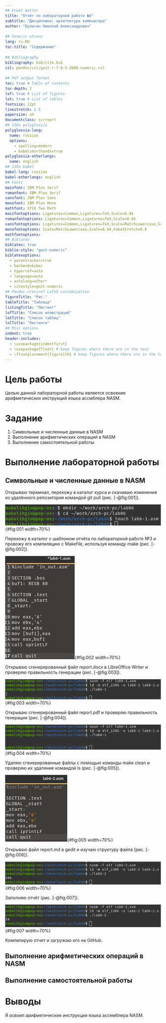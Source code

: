 ```yaml
---
## Front matter
title: "Отчёт по лабораторной работе №6"
subtitle: "Дисциплина: архитектура компьютера"
author: "Булыгин Николай Александрович"

## Generic otions
lang: ru-RU
toc-title: "Содержание"

## Bibliography
bibliography: bib/cite.bib
csl: pandoc/csl/gost-r-7-0-5-2008-numeric.csl

## Pdf output format
toc: true # Table of contents
toc-depth: 2
lof: true # List of figures
lot: true # List of tables
fontsize: 12pt
linestretch: 1.5
papersize: a4
documentclass: scrreprt
## I18n polyglossia
polyglossia-lang:
  name: russian
  options:
	- spelling=modern
	- babelshorthands=true
polyglossia-otherlangs:
  name: english
## I18n babel
babel-lang: russian
babel-otherlangs: english
## Fonts
mainfont: IBM Plex Serif
romanfont: IBM Plex Serif
sansfont: IBM Plex Sans
monofont: IBM Plex Mono
mathfont: STIX Two Math
mainfontoptions: Ligatures=Common,Ligatures=TeX,Scale=0.94
romanfontoptions: Ligatures=Common,Ligatures=TeX,Scale=0.94
sansfontoptions: Ligatures=Common,Ligatures=TeX,Scale=MatchLowercase,Scale=0.94
monofontoptions: Scale=MatchLowercase,Scale=0.94,FakeStretch=0.9
mathfontoptions:
## Biblatex
biblatex: true
biblio-style: "gost-numeric"
biblatexoptions:
  - parentracker=true
  - backend=biber
  - hyperref=auto
  - language=auto
  - autolang=other*
  - citestyle=gost-numeric
## Pandoc-crossref LaTeX customization
figureTitle: "Рис."
tableTitle: "Таблица"
listingTitle: "Листинг"
lofTitle: "Список иллюстраций"
lotTitle: "Список таблиц"
lolTitle: "Листинги"
## Misc options
indent: true
header-includes:
  - \usepackage{indentfirst}
  - \usepackage{float} # keep figures where there are in the text
  - \floatplacement{figure}{H} # keep figures where there are in the text
---
```


# Цель работы

Целью данной лабораторной работы является освоение арифметических инструкций языка ассмблера NASM.

# Задание

1. Символьные и численные данные в NASM
2. Выполнение арифметических операций в NASM
2. Выполнение самостоятельной работы

# Выполнение лабораторной работы

## Символьные и численные данные в NASM

Открываю терминал, перехожу в каталог курса и скачиваю изменения из удалённого репозитория командой git pull (рис. [-@fig:001]).

![Обновление каталога](image/img1.png){#fig:001 width=70%}

Перехожу в каталог с шаблоном отчёта по лабораторной работе №3 и провожу его компиляцию с Makefile, используя команду make (рис. [-@fig:002]).

![Команда make](image/img2.png){#fig:002 width=70%}

Открываю сгенерированный файл report.docx в LibreOffice Writer и проверяю правильность генерации (рис. [-@fig:003]).

![Проверка файла report.docx](image/img3.png){#fig:003 width=70%}

Открываю сгенерированный файл report.pdf и проверяю правильность генерации (рис. [-@fig:004]).

![Проверка файла report.pdf](image/img4.png){#fig:004 width=70%}

Удаляю сгенерированные файлы с помощью команды make clean и проверяю их удаление командой ls (рис. [-@fig:005]).

![Команда make clean](image/img5.png){#fig:005 width=70%}

Открываю файл report.md в gedit и изучаю структуру файла (рис. [-@fig:006]).

![Файл report.md](image/img6.png){#fig:006 width=70%}

Заполняю отчёт (рис. [-@fig:007]).

![Заполнение отчёта](image/img7.png){#fig:007 width=70%}

Компилирую отчет и загружаю его на GitHub.

## Выполнение арифметических операций в NASM

## Выполнение самостоятельной работы

# Выводы

Я освоил арифметические инструкции языка ассемблера NASM.
